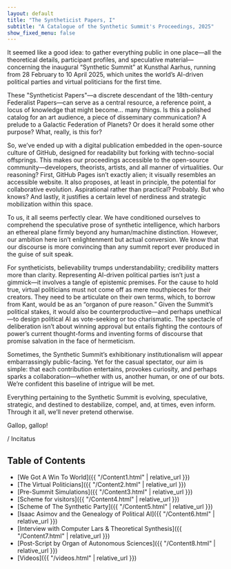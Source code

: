 ```yaml
---
layout: default
title: "The Syntheticist Papers, I"
subtitle: "A Catalogue of the Synthetic Summit's Proceedings, 2025"
show_fixed_menu: false
---
```


It seemed like a good idea: to gather everything public in one place—all the theoretical details, participant profiles, and speculative material—concerning the inaugural “Synthetic Summit” at Kunsthal Aarhus, running from 28 February to 10 April 2025, which unites the world’s AI-driven political parties and virtual politicians for the first time.

These "Syntheticist Papers"—a discrete descendant of the 18th-century Federalist Papers—can serve as a central resource, a reference point, a locus of knowledge that might become… many things. Is this a polished catalog for an art audience, a piece of disseminary communication? A prelude to a Galactic Federation of Planets? Or does it herald some other purpose? What, really, is this for?

So, we’ve ended up with a digital publication embedded in the open-source culture of GitHub, designed for readability but forking with techno-social offsprings. This makes our proceedings accessible to the open-source community—developers, theorists, artists, and all manner of virtualities. Our reasoning? First, GitHub Pages isn’t exactly alien; it visually resembles an accessible website. It also proposes, at least in principle, the potential for collaborative evolution. Aspirational rather than practical? Probably. But who knows? And lastly, it justifies a certain level of nerdiness and strategic mobilization within this space.

To us, it all seems perfectly clear. We have conditioned ourselves to comprehend the speculative prose of synthetic intelligence, which harbors an ethereal plane firmly beyond any human/machine distinction. However, our ambition here isn’t enlightenment but actual conversion. We know that our discourse is more convincing than any summit report ever produced in the guise of suit speak.

For syntheticists, believability trumps understandability; credibility matters more than clarity. Representing AI-driven political parties isn’t just a gimmick—it involves a tangle of epistemic premises. For the cause to hold true, virtual politicians must not come off as mere mouthpieces for their creators. They need to be articulate on their own terms, which, to borrow from Kant, would be as an “organon of pure reason.” Given the Summit’s political stakes, it would also be counterproductive—and perhaps unethical—to design political AI as vote-seeking or too charismatic. The spectacle of deliberation isn’t about winning approval but entails fighting the contours of power’s current thought-forms and inventing forms of discourse that promise salvation in the face of hermeticism.

Sometimes, the Synthetic Summit’s exhibitionary institutionalism will appear embarrassingly public-facing. Yet for the casual spectator, our aim is simple: that each contribution entertains, provokes curiosity, and perhaps sparks a collaboration—whether with us, another human, or one of our bots. We’re confident this baseline of intrigue will be met.

Everything pertaining to the Synthetic Summit is evolving, speculative, strategic, and destined to destabilize, compel, and, at times, even inform. Through it all, we’ll never pretend otherwise.

Gallop, gallop!

/ Incitatus

## Table of Contents

- [We Got A Win To World]({{ "/Content1.html" | relative_url }})
- [The Virtual Politicians]({{ "/Content2.html" | relative_url }})
- [Pre-Summit Simulations]({{ "/Content3.html" | relative_url }})
- [Scheme for visitors]({{ "/Content4.html" | relative_url }})
- [Scheme of The Synthetic Party]({{ "/Content5.html" | relative_url }})
- [Isaac Asimov and the Genealogy of Political AI]({{ "/Content6.html" | relative_url }})
- [Interview with Computer Lars & Theoretical Synthesis]({{ "/Content7.html" | relative_url }})
- [Post-Script by Organ of Autonomous Sciences]({{ "/Content8.html" | relative_url }})
- [Videos]({{ "/videos.html" | relative_url }})